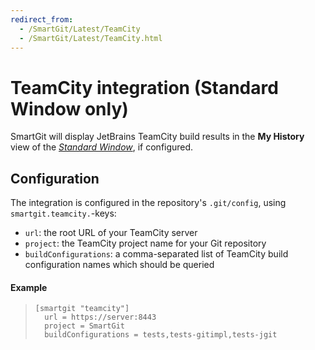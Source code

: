 ```yaml
---
redirect_from:
  - /SmartGit/Latest/TeamCity
  - /SmartGit/Latest/TeamCity.html
---
```


# TeamCity integration (Standard Window only)

SmartGit will display JetBrains TeamCity build results in the **My History** view of the [*Standard Window*](../GUI/Standard-Window.md), if configured.

## Configuration

The integration is configured in the repository's `.git/config`, using `smartgit.teamcity.`-keys:

* `url`: the root URL of your TeamCity server
* `project`: the TeamCity project name for your Git repository
* `buildConfigurations`: a comma-separated list of TeamCity build configuration names which should be queried

#### Example

>
>``` text
>[smartgit "teamcity"]
>   url = https://server:8443
>   project = SmartGit
>   buildConfigurations = tests,tests-gitimpl,tests-jgit
>```
